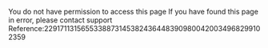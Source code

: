 You do not have permission to access this page If you have found this page in error, please contact support Reference:22917113156553388731453824364483909800420034968299102359